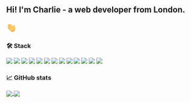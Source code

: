 ## Hi! I'm Charlie - a web developer from London.

<img src="https://raw.githubusercontent.com/charliedodds/charliedodds/main/wave.gif" alt="waving hand gif" width="30px">

### &#x1f6e0; Stack

![](https://img.shields.io/badge/os-linux-000?style=flat&logo=linux)
![](https://img.shields.io/badge/design-figma-000?style=flat&logo=figma)
![](https://img.shields.io/badge/text-vs_code-000?style=flat&logo=visual-studio-code)
![](https://img.shields.io/badge/code-html5-000?style=flat&logo=html5)
![](https://img.shields.io/badge/code-css3-000?style=flat&logo=css3)
![](https://img.shields.io/badge/style-sass-000?style=flat&logo=sass)
![](https://img.shields.io/badge/framework-bootstrap-000?style=flat&logo=bootstrap)
![](https://img.shields.io/badge/code-javascript-000?style=flat&logo=javascript)
![](https://img.shields.io/badge/frontend-react-000?style=flat&logo=react)
![](https://img.shields.io/badge/design-material-ui-000?style=flat&logo=material-ui)
![](https://img.shields.io/badge/backend-node.js-000?style=flat&logo=node.js)
![](https://img.shields.io/badge/framework-express-000?style=flat&logo=express)
![](https://img.shields.io/badge/database-mongoDB-000?style=flat&logo=mongoDB)

### &#x1f4c8; GitHub stats

<a href="https://github.com/charliedodds/charliedodds">
	<img align="center" src="https://github-readme-stats.vercel.app/api/top-langs/?username=charliedodds&theme=dark&layout=compact" />
</a>

<a href="https://github.com/charliedodds/charliedodds">
	<img align="center" src="https://github-readme-stats.vercel.app/api?username=charliedodds&show_icons=true&theme=dark" />
</a>

<!--
**charliedodds/charliedodds** is a ✨ _special_ ✨ repository because its `README.md` (this file) appears on your GitHub profile.

Here are some ideas to get you started:

- 🔭 I’m currently working on ...
- 🌱 I’m currently learning ...
- 👯 I’m looking to collaborate on ...
- 🤔 I’m looking for help with ...
- 💬 Ask me about ...
- 📫 How to reach me: ...
- 😄 Pronouns: ...
- ⚡ Fun fact: ...
-->
